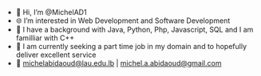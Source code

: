 - 👋 Hi, I’m @MichelAD1
- :globe_with_meridians: I’m interested in Web Development and Software Development
- 🌱 I have a background with Java, Python,
Php, Javascript, SQL and I am familliar with C++
- 💞️ I am currently seeking a part time job in my domain and to hopefully deliver excellent service
- :bookmark: michelabidaoud@lau.edu.lb | michel.a.abidaoud@gmail.com
